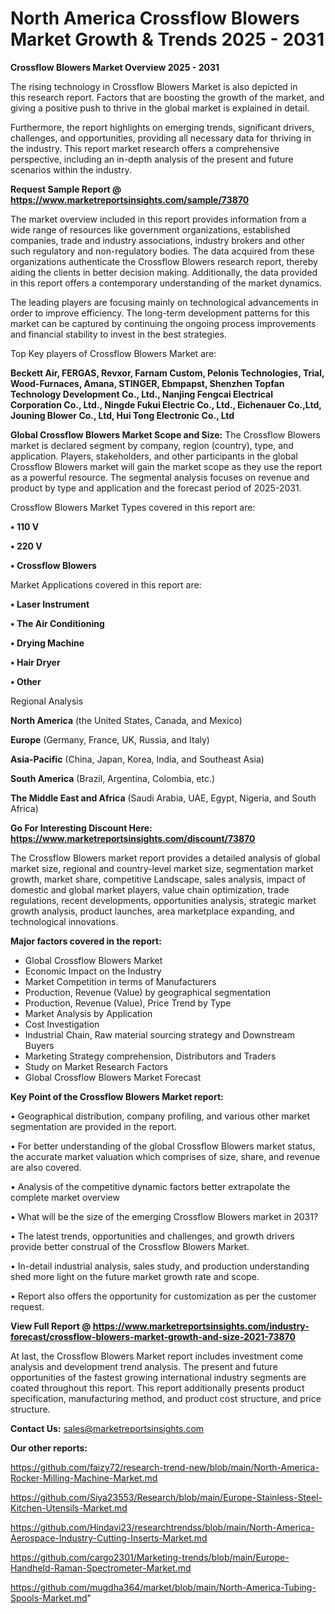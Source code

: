 # North America Crossflow Blowers Market Growth & Trends 2025 - 2031

<Strong> Crossflow Blowers Market Overview 2025 - 2031</strong>

The rising technology in Crossflow Blowers Market is also depicted in this research report. Factors that are boosting the growth of the market, and giving a positive push to thrive in the global market is explained in detail.

Furthermore, the report highlights on emerging trends, significant drivers, challenges, and opportunities, providing all necessary data for thriving in the industry. This report market research offers a comprehensive perspective, including an in-depth analysis of the present and future scenarios within the industry.

<strong>Request Sample Report @ <a href=https://www.marketreportsinsights.com/sample/73870>https://www.marketreportsinsights.com/sample/73870</a></strong>

The market overview included in this report provides information from a wide range of resources like government organizations, established companies, trade and industry associations, industry brokers and other such regulatory and non-regulatory bodies. The data acquired from these organizations authenticate the Crossflow Blowers research report, thereby aiding the clients in better decision making. Additionally, the data provided in this report offers a contemporary understanding of the market dynamics.

The leading players are focusing mainly on technological advancements in order to improve efficiency. The long-term development patterns for this market can be captured by continuing the ongoing process improvements and financial stability to invest in the best strategies.

Top Key players of Crossflow Blowers Market are:

<strong>Beckett Air, FERGAS, Revxor, Farnam Custom, Pelonis Technologies, Trial, Wood-Furnaces, Amana, STINGER, Ebmpapst, Shenzhen Topfan Technology Development Co., Ltd., Nanjing Fengcai Electrical Corporation Co., Ltd., Ningde Fukui Electric Co., Ltd., Eichenauer Co.,Ltd, Jouning Blower Co., Ltd, Hui Tong Electronic Co., Ltd</strong>

<strong><b>Global Crossflow Blowers Market Scope and Size:</b></strong>
The Crossflow Blowers market is declared segment by company, region (country), type, and application. Players, stakeholders, and other participants in the global Crossflow Blowers market will gain the market scope as they use the report as a powerful resource. The segmental analysis focuses on revenue and product by type and application and the forecast period of 2025-2031.

Crossflow Blowers Market Types covered in this report are:

<strong>• 110 V

• 220 V

• Crossflow Blowers</strong>

Market Applications covered in this report are:

<strong>• Laser Instrument

• The Air Conditioning

• Drying Machine

• Hair Dryer

• Other</strong> 

Regional Analysis

<strong>North America</strong> (the United States, Canada, and Mexico)

<strong>Europe</strong> (Germany, France, UK, Russia, and Italy)

<strong>Asia-Pacific</strong> (China, Japan, Korea, India, and Southeast Asia)

<strong>South America</strong> (Brazil, Argentina, Colombia, etc.)

<strong>The Middle East and Africa</strong> (Saudi Arabia, UAE, Egypt, Nigeria, and South Africa)

<strong>Go For Interesting Discount Here: <a href=https://www.marketreportsinsights.com/discount/73870>https://www.marketreportsinsights.com/discount/73870</a></strong>

The Crossflow Blowers market report provides a detailed analysis of global market size, regional and country-level market size, segmentation market growth, market share, competitive Landscape, sales analysis, impact of domestic and global market players, value chain optimization, trade regulations, recent developments, opportunities analysis, strategic market growth analysis, product launches, area marketplace expanding, and technological innovations.

<strong><b>Major factors covered in the report:</b></strong>
<ul>
  <li>Global Crossflow Blowers Market </li>
  <li>Economic Impact on the Industry</li>
  <li>Market Competition in terms of Manufacturers</li>
  <li>Production, Revenue (Value) by geographical segmentation</li>
  <li>Production, Revenue (Value), Price Trend by Type</li>
  <li>Market Analysis by Application</li>
  <li>Cost Investigation</li>
  <li>Industrial Chain, Raw material sourcing strategy and Downstream Buyers</li>
  <li>Marketing Strategy comprehension, Distributors and Traders</li>
  <li>Study on Market Research Factors</li>
  <li>Global Crossflow Blowers Market Forecast</li>
</ul>

<strong><b>Key Point of the Crossflow Blowers Market report:</b></strong>

• Geographical distribution, company profiling, and various other market segmentation are provided in the report.

• For better understanding of the global Crossflow Blowers market status, the accurate market valuation which comprises of size, share, and revenue are also covered.

• Analysis of the competitive dynamic factors better extrapolate the complete market overview

• What will be the size of the emerging Crossflow Blowers market in 2031?

• The latest trends, opportunities and challenges, and growth drivers provide better construal of the Crossflow Blowers Market.

• In-detail industrial analysis, sales study, and production understanding shed more light on the future market growth rate and scope.

• Report also offers the opportunity for customization as per the customer request.

<strong><b>View Full Report @ <a href=https://www.marketreportsinsights.com/industry-forecast/crossflow-blowers-market-growth-and-size-2021-73870>https://www.marketreportsinsights.com/industry-forecast/crossflow-blowers-market-growth-and-size-2021-73870</a></b></strong>


At last, the Crossflow Blowers Market report includes investment come analysis and development trend analysis. The present and future opportunities of the fastest growing international industry segments are coated throughout this report. This report additionally presents product specification, manufacturing method, and product cost structure, and price structure.

<strong>Contact Us:</strong>
sales@marketreportsinsights.com

<strong>Our other reports:</strong>

<a href=https://github.com/faizy72/research-trend-new/blob/main/North-America-Rocker-Milling-Machine-Market.md>https://github.com/faizy72/research-trend-new/blob/main/North-America-Rocker-Milling-Machine-Market.md</a>

<a href=https://github.com/Siya23553/Research/blob/main/Europe-Stainless-Steel-Kitchen-Utensils-Market.md>https://github.com/Siya23553/Research/blob/main/Europe-Stainless-Steel-Kitchen-Utensils-Market.md</a>

<a href=https://github.com/Hindavi23/researchtrendss/blob/main/North-America-Aerospace-Industry-Cutting-Inserts-Market.md>https://github.com/Hindavi23/researchtrendss/blob/main/North-America-Aerospace-Industry-Cutting-Inserts-Market.md</a>

<a href=https://github.com/cargo2301/Marketing-trends/blob/main/Europe-Handheld-Raman-Spectrometer-Market.md>https://github.com/cargo2301/Marketing-trends/blob/main/Europe-Handheld-Raman-Spectrometer-Market.md</a>

<a href=https://github.com/mugdha364/market/blob/main/North-America-Tubing-Spools-Market.md>https://github.com/mugdha364/market/blob/main/North-America-Tubing-Spools-Market.md</a>"
